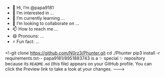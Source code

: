 - 👋 Hi, I’m @papa9181
- 👀 I’m interested in ...
- 🌱 I’m currently learning ...
- 💞️ I’m looking to collaborate on ...
- 📫 How to reach me ...
- 😄 Pronouns: ...
- ⚡ Fun fact: ...

<!-git clone https://github.com/N0rz3/Phunter.git
cd ./Phunter
pip3 install -r requirements.txt--
papa9181/8951883743 is a ✨ special ✨ repository because its `README.md` (this file) appears on your GitHub profile.
You can click the Preview link to take a look at your changes.
--->

